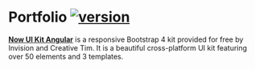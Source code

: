# Portfolio [![version][version-badge]][CHANGELOG]



**[Now UI Kit Angular](https://creativetimofficial.github.io/now-ui-kit-angular/index)** is a responsive Bootstrap 4 kit provided for free by Invision and Creative Tim. It is a beautiful cross-platform UI kit featuring over 50 elements and 3 templates.



[CHANGELOG]: ./CHANGELOG.md
[version-badge]: https://img.shields.io/badge/version-1.2.0-blue.svg
